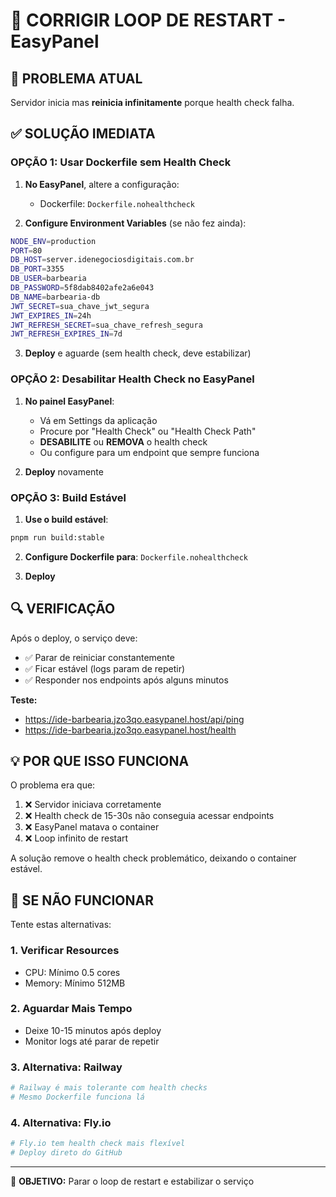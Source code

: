 # 🔄 CORRIGIR LOOP DE RESTART - EasyPanel

## 🚨 PROBLEMA ATUAL
Servidor inicia mas **reinicia infinitamente** porque health check falha.

## ✅ SOLUÇÃO IMEDIATA

### **OPÇÃO 1: Usar Dockerfile sem Health Check**

1. **No EasyPanel**, altere a configuração:
   - Dockerfile: `Dockerfile.nohealthcheck`
   
2. **Configure Environment Variables** (se não fez ainda):
```bash
NODE_ENV=production
PORT=80
DB_HOST=server.idenegociosdigitais.com.br
DB_PORT=3355
DB_USER=barbearia
DB_PASSWORD=5f8dab8402afe2a6e043
DB_NAME=barbearia-db
JWT_SECRET=sua_chave_jwt_segura
JWT_EXPIRES_IN=24h
JWT_REFRESH_SECRET=sua_chave_refresh_segura
JWT_REFRESH_EXPIRES_IN=7d
```

3. **Deploy** e aguarde (sem health check, deve estabilizar)

### **OPÇÃO 2: Desabilitar Health Check no EasyPanel**

1. **No painel EasyPanel**:
   - Vá em Settings da aplicação
   - Procure por "Health Check" ou "Health Check Path"
   - **DESABILITE** ou **REMOVA** o health check
   - Ou configure para um endpoint que sempre funciona

2. **Deploy** novamente

### **OPÇÃO 3: Build Estável**

1. **Use o build estável**:
```bash
pnpm run build:stable
```

2. **Configure Dockerfile para**: `Dockerfile.nohealthcheck`

3. **Deploy**

## 🔍 VERIFICAÇÃO

Após o deploy, o serviço deve:
- ✅ Parar de reiniciar constantemente
- ✅ Ficar estável (logs param de repetir)
- ✅ Responder nos endpoints após alguns minutos

**Teste:**
- https://ide-barbearia.jzo3qo.easypanel.host/api/ping
- https://ide-barbearia.jzo3qo.easypanel.host/health

## 💡 POR QUE ISSO FUNCIONA

O problema era que:
1. ❌ Servidor iniciava corretamente
2. ❌ Health check de 15-30s não conseguia acessar endpoints
3. ❌ EasyPanel matava o container
4. ❌ Loop infinito de restart

A solução remove o health check problemático, deixando o container estável.

## 🚨 SE NÃO FUNCIONAR

Tente estas alternativas:

### **1. Verificar Resources**
- CPU: Mínimo 0.5 cores  
- Memory: Mínimo 512MB

### **2. Aguardar Mais Tempo**
- Deixe 10-15 minutos após deploy
- Monitor logs até parar de repetir

### **3. Alternativa: Railway**
```bash
# Railway é mais tolerante com health checks
# Mesmo Dockerfile funciona lá
```

### **4. Alternativa: Fly.io**
```bash
# Fly.io tem health check mais flexível
# Deploy direto do GitHub
```

---

🎯 **OBJETIVO:** Parar o loop de restart e estabilizar o serviço
